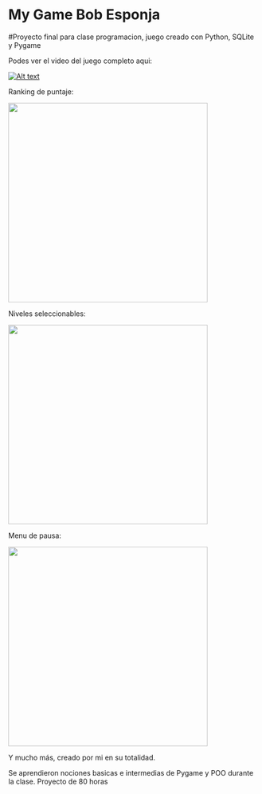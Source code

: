 # My Game Bob Esponja
#Proyecto final para clase programacion, juego creado con Python, SQLite y Pygame
<p>Podes ver el video del juego completo aqui: </p>

[![Alt text](https://img.youtube.com/vi/9kR3xOzuQJY/0.jpg)](https://www.youtube.com/watch?v=9kR3xOzuQJY&ab_channel=Denn)

<p>Ranking de puntaje:</p>
<img src="https://github.com/DeniseMDB/DeniseDuBois-pygame-tp-final/assets/108684469/a6ef16b3-61a2-44df-b7bf-b2878d805e57" width="400">
<p>Niveles seleccionables:</p>
<img src="https://github.com/DeniseMDB/DeniseDuBois-pygame-tp-final/assets/108684469/da9281d4-94f6-4174-8850-1de571dfb9e5" width="400">
<p>Menu de pausa:</p>
<img src="https://github.com/DeniseMDB/DeniseDuBois-pygame-tp-final/assets/108684469/578bd997-44c0-43fa-8b78-76b327df15d1" width="400">

<p> </p>
<p>Y mucho más, creado por mi en su totalidad.</p>
<p>Se aprendieron nociones basicas e intermedias de Pygame y POO durante la clase. Proyecto de 80 horas</p>



